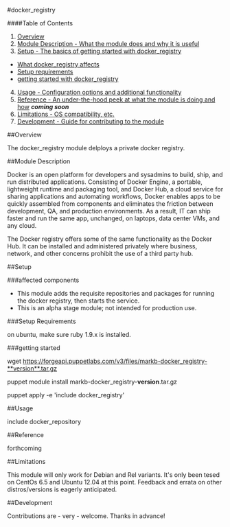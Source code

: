 #docker_registry

####Table of Contents

1. [Overview](#overview)
2. [Module Description - What the module does and why it is useful](#module-description)
3. [Setup - The basics of getting started with docker_registry](#setup)
 * [What docker_registry affects](#affected-components)
 * [Setup requirements](#setup-requirements)
 * [getting started with docker_registry](#getting-started)
4. [Usage - Configuration options and additional functionality](#usage)
5. [Reference - An under-the-hood peek at what the module is doing and how](#reference) ***coming soon***
5. [Limitations - OS compatibility, etc.](#limitations)
6. [Development - Guide for contributing to the module](#development)

##Overview

The docker_registry module delploys a private docker registry.

##Module Description

Docker is an open platform for developers and sysadmins to build, ship, and run distributed applications. Consisting of Docker Engine, a portable, lightweight runtime and packaging tool, and Docker Hub, a cloud service for sharing applications and automating workflows, Docker enables apps to be quickly assembled from components and eliminates the friction between development, QA, and production environments. As a result, IT can ship faster and run the same app, unchanged, on laptops, data center VMs, and any cloud.

The Docker registry offers some of the same functionality as the Docker Hub.  It can be installed and administered privately where business, network, and other concerns prohibit the use of a third party hub.


##Setup

###affected components

* This module adds the requisite repositories and packages for running the docker registry, then starts the service.
* This is an alpha stage module; not intended for production use.

###Setup Requirements

on ubuntu, make sure ruby 1.9.x is installed.

###getting started

wget https://forgeapi.puppetlabs.com/v3/files/markb-docker_registry-**version**.tar.gz

puppet module install markb-docker_registry-**version**.tar.gz

puppet apply -e 'include docker_registry'

##Usage

include docker_repository

##Reference

forthcoming

##Limitations

This module will only work for Debian and Rel variants.  It's only been tesed on CentOs 6.5 and Ubuntu 12.04 at this point.  Feedback and errata on other distros/versions is eagerly anticipated.

##Development

Contributions are - very - welcome.  Thanks in advance!
